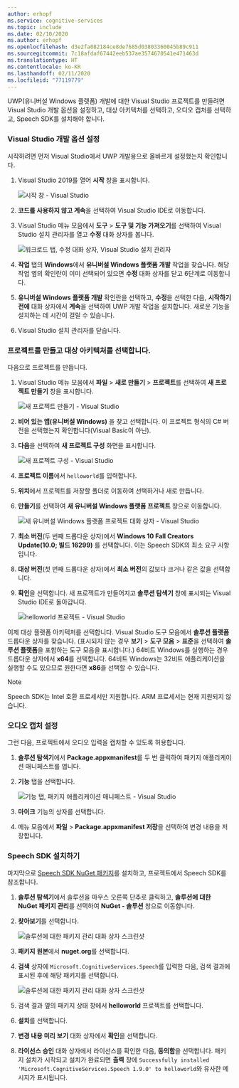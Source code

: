 ```yaml
---
author: erhopf
ms.service: cognitive-services
ms.topic: include
ms.date: 02/10/2020
ms.author: erhopf
ms.openlocfilehash: d3e2fa082184ce8de7685d03803360045b89c911
ms.sourcegitcommit: 7c18afdaf67442eeb537ae3574670541e471463d
ms.translationtype: HT
ms.contentlocale: ko-KR
ms.lasthandoff: 02/11/2020
ms.locfileid: "77119779"
---
```

UWP(유니버설 Windows 플랫폼) 개발에 대한 Visual Studio 프로젝트를 만들려면 Visual Studio 개발 옵션을 설정하고, 대상 아키텍처를 선택하고, 오디오 캡처를 선택하고, Speech SDK를 설치해야 합니다.

### <a name="set-up-visual-studio-development-options"></a>Visual Studio 개발 옵션 설정

시작하려면 먼저 Visual Studio에서 UWP 개발용으로 올바르게 설정했는지 확인합니다.

1. Visual Studio 2019를 열어 **시작** 창을 표시합니다.

   ![시작 창 - Visual Studio](../articles/cognitive-services/Speech-Service/media/sdk/vs-enable-uwp-start-window.png)

1. **코드를 사용하지 않고 계속**을 선택하여 Visual Studio IDE로 이동합니다.

1. Visual Studio 메뉴 모음에서 **도구** > **도구 및 기능 가져오기**를 선택하여 Visual Studio 설치 관리자를 열고 **수정** 대화 상자를 봅니다.

   ![워크로드 탭, 수정 대화 상자, Visual Studio 설치 관리자](../articles/cognitive-services/Speech-Service/media/sdk/vs-enable-uwp-workload.png)

1. **작업** 탭의 **Windows**에서 **유니버설 Windows 플랫폼 개발** 작업을 찾습니다. 해당 작업 옆의 확인란이 이미 선택되어 있으면 **수정** 대화 상자를 닫고 6단계로 이동합니다.

1. **유니버설 Windows 플랫폼 개발** 확인란을 선택하고, **수정**을 선택한 다음, **시작하기 전에** 대화 상자에서 **계속**을 선택하여 UWP 개발 작업을 설치합니다. 새로운 기능을 설치하는 데 시간이 걸릴 수 있습니다.

1. Visual Studio 설치 관리자를 닫습니다.

### <a name="create-the-project-and-select-the-target-architecture"></a>프로젝트를 만들고 대상 아키텍처를 선택합니다.

다음으로 프로젝트를 만듭니다.

1. Visual Studio 메뉴 모음에서 **파일** > **새로 만들기** > **프로젝트**를 선택하여 **새 프로젝트 만들기** 창을 표시합니다.

   ![새 프로젝트 만들기 - Visual Studio](../articles/cognitive-services/Speech-Service/media/sdk/vs-enable-uwp-create-new-project.png)

1. **비어 있는 앱(유니버설 Windows)** 을 찾고 선택합니다. 이 프로젝트 형식의 C# 버전을 선택했는지 확인합니다(Visual Basic이 아닌).

1. **다음**을 선택하여 **새 프로젝트 구성** 화면을 표시합니다.

   ![새 프로젝트 구성 - Visual Studio](../articles/cognitive-services/Speech-Service/media/sdk/vs-enable-uwp-configure-your-new-project.png)

1. **프로젝트 이름**에서 `helloworld`를 입력합니다.

1. **위치**에서 프로젝트를 저장할 폴더로 이동하여 선택하거나 새로 만듭니다.

1. **만들기**를 선택하여 **새 유니버설 Windows 플랫폼 프로젝트** 창으로 이동합니다.

   ![새 유니버설 Windows 플랫폼 프로젝트 대화 상자 - Visual Studio](../articles/cognitive-services/Speech-Service/media/sdk/qs-csharp-uwp-02-new-uwp-project.png)

1. **최소 버전**(두 번째 드롭다운 상자)에서 **Windows 10 Fall Creators Update(10.0; 빌드 16299)** 를 선택합니다. 이는 Speech SDK의 최소 요구 사항입니다.

1. **대상 버전**(첫 번째 드롭다운 상자)에서 **최소 버전**의 값보다 크거나 같은 값을 선택합니다.

1. **확인**을 선택합니다. 새 프로젝트가 만들어지고 **솔루션 탐색기** 창에 표시되는 Visual Studio IDE로 돌아갑니다.

   ![helloworld 프로젝트 - Visual Studio](../articles/cognitive-services/Speech-Service/media/sdk/vs-enable-uwp-helloworld.png)

이제 대상 플랫폼 아키텍처를 선택합니다. Visual Studio 도구 모음에서 **솔루션 플랫폼** 드롭다운 상자를 찾습니다. (표시되지 않는 경우 **보기** > **도구 모음** > **표준**을 선택하여 **솔루션 플랫폼**을 포함하는 도구 모음을 표시합니다.) 64비트 Windows를 실행하는 경우 드롭다운 상자에서 **x64**를 선택합니다. 64비트 Windows는 32비트 애플리케이션을 실행할 수도 있으므로 원한다면 **x86**을 선택할 수 있습니다.

> [!NOTE]
> Speech SDK는 Intel 호환 프로세서만 지원합니다. ARM 프로세서는 현재 지원되지 않습니다.

### <a name="set-up-audio-capture"></a>오디오 캡처 설정

그런 다음, 프로젝트에서 오디오 입력을 캡처할 수 있도록 허용합니다.

1. **솔루션 탐색기**에서 **Package.appxmanifest**를 두 번 클릭하여 패키지 애플리케이션 매니페스트를 엽니다.

1. **기능** 탭을 선택합니다.

   ![기능 탭, 패키지 애플리케이션 매니페스트 - Visual Studio](../articles/cognitive-services/Speech-Service/media/sdk/qs-csharp-uwp-07-capabilities.png)

1. **마이크** 기능의 상자를 선택합니다.

1. 메뉴 모음에서 **파일** > **Package.appxmanifest 저장**을 선택하여 변경 내용을 저장합니다.

### <a name="install-the-speech-sdk"></a>Speech SDK 설치하기

마지막으로 [Speech SDK NuGet 패키지](https://aka.ms/csspeech/nuget)를 설치하고, 프로젝트에서 Speech SDK를 참조합니다.

1. **솔루션 탐색기**에서 솔루션을 마우스 오른쪽 단추로 클릭하고, **솔루션에 대한 NuGet 패키지 관리**를 선택하여 **NuGet - 솔루션** 창으로 이동합니다.

1. **찾아보기**를 선택합니다.

   ![솔루션에 대한 패키지 관리 대화 상자 스크린샷](../articles/cognitive-services/Speech-Service/media/sdk/vs-enable-uwp-nuget-solution-browse.png)

1. **패키지 원본**에서 **nuget.org**를 선택합니다.

1. **검색** 상자에 `Microsoft.CognitiveServices.Speech`를 입력한 다음, 검색 결과에 표시된 후에 해당 패키지를 선택합니다.

   ![솔루션에 대한 패키지 관리 대화 상자 스크린샷](../articles/cognitive-services/Speech-Service/media/sdk/qs-csharp-uwp-05-nuget-install-1.0.0.png)

1. 검색 결과 옆의 패키지 상태 창에서 **helloworld** 프로젝트를 선택합니다.

1. **설치**를 선택합니다.

1. **변경 내용 미리 보기** 대화 상자에서 **확인**을 선택합니다.

1. **라이선스 승인** 대화 상자에서 라이선스를 확인한 다음, **동의함**을 선택합니다. 패키지 설치가 시작되고 설치가 완료되면 **출력** 창에 `Successfully installed 'Microsoft.CognitiveServices.Speech 1.9.0' to helloworld`와 유사한 메시지가 표시됩니다.
